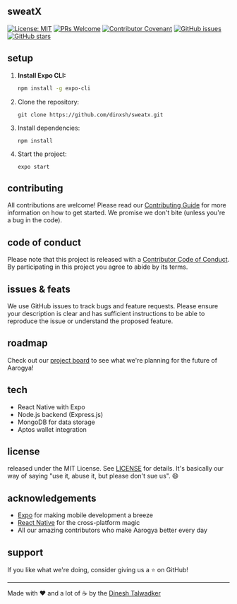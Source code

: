 ## sweatX

[![License: MIT](https://img.shields.io/badge/License-MIT-yellow.svg)](https://opensource.org/licenses/MIT)
[![PRs Welcome](https://img.shields.io/badge/PRs-welcome-brightgreen.svg?style=flat-square)](http://makeapullrequest.com)
[![Contributor Covenant](https://img.shields.io/badge/Contributor%20Covenant-2.1-4baaaa.svg)](code_of_conduct.md)
[![GitHub issues](https://img.shields.io/github/issues/dinxsh/sweatx)](https://github.com/dinxsh/sweatx/issues)
[![GitHub stars](https://img.shields.io/github/stars/dinxsh/sweatx)](https://github.com/dinxsh/sweatx/stargazers)

## setup 

1. **Install Expo CLI:**
   ```bash
   npm install -g expo-cli
   ```

2. Clone the repository:

   ```git clone https://github.com/dinxsh/sweatx.git```


3. Install dependencies:

   ```cd sweatx
   npm install
   ```

4. Start the project:

   ```expo start```

## contributing
All contributions are welcome! Please read our [Contributing Guide](CONTRIBUTING.md) for more information on how to get started. We promise we don't bite (unless you're a bug in the code).

## code of conduct
Please note that this project is released with a [Contributor Code of Conduct](CODE_OF_CONDUCT.md). By participating in this project you agree to abide by its terms.

## issues & feats 
We use GitHub issues to track bugs and feature requests. Please ensure your description is clear and has sufficient instructions to be able to reproduce the issue or understand the proposed feature.

## roadmap
Check out our [project board](https://github.com/dinxsh/sweatx/projects) to see what we're planning for the future of Aarogya!

## tech
- React Native with Expo
- Node.js backend (Express.js)
- MongoDB for data storage
- Aptos wallet integration

## license 
released under the MIT License. See [LICENSE](LICENSE) for details. It's basically our way of saying "use it, abuse it, but please don't sue us". 😄

## acknowledgements
- [Expo](https://expo.io/) for making mobile development a breeze
- [React Native](https://reactnative.dev/) for the cross-platform magic
- All our amazing contributors who make Aarogya better every day

## support
If you like what we're doing, consider giving us a ⭐️ on GitHub!

---

Made with ❤️ and a lot of ☕ by the [Dinesh Talwadker](https://github.com/dinxsh)
